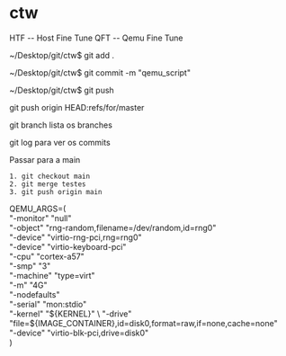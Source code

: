 # ctw

HTF -- Host Fine Tune
QFT -- Qemu Fine Tune


~/Desktop/git/ctw$ git add .

~/Desktop/git/ctw$ git commit -m "qemu_script"

~/Desktop/git/ctw$ git push


git push origin HEAD:refs/for/master


git branch lista os branches

git log para ver os commits


Passar para a main
	
    1. git checkout main 
    2. git merge testes 
    3. git push origin main 


QEMU_ARGS=( \
"-monitor" "null" \
"-object" "rng-random,filename=/dev/random,id=rng0" \
"-device" "virtio-rng-pci,rng=rng0" \
"-device" "virtio-keyboard-pci" \
"-cpu" "cortex-a57" \
"-smp" "3" \
"-machine" "type=virt" \
"-m" "4G" \
"-nodefaults" \
"-serial" "mon:stdio" \
"-kernel" "${KERNEL}" \
"-drive" "file=${IMAGE_CONTAINER},id=disk0,format=raw,if=none,cache=none" \
"-device" "virtio-blk-pci,drive=disk0" \
)



